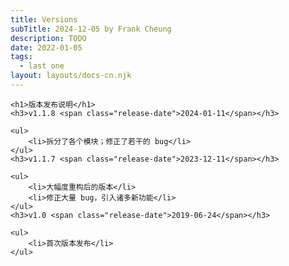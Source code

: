 ```yaml
---
title: Versions
subTitle: 2024-12-05 by Frank Cheung
description: TODO
date: 2022-01-05
tags:
  - last one
layout: layouts/docs-cn.njk
---
```

    <h1>版本发布说明</h1>
    <h3>v1.1.8 <span class="release-date">2024-01-11</span></h3>

    <ul>
        <li>拆分了各个模块；修正了若干的 bug</li>
    </ul>
    <h3>v1.1.7 <span class="release-date">2023-12-11</span></h3>

    <ul>
        <li>大幅度重构后的版本</li>
        <li>修正大量 bug，引入诸多新功能</li>
    </ul>
    <h3>v1.0 <span class="release-date">2019-06-24</span></h3>

    <ul>
        <li>首次版本发布</li>
    </ul>
